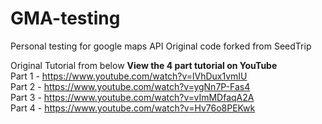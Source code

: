 GMA-testing
=======

Personal testing for google maps API
Original code forked from SeedTrip



Original Tutorial from below 
<b>View the 4 part tutorial on YouTube</b><br>
Part 1 - https://www.youtube.com/watch?v=lVhDux1vmIU<br>
Part 2 - https://www.youtube.com/watch?v=ygNn7P-Fas4<br>
Part 3 - https://www.youtube.com/watch?v=vImMDfaqA2A<br>
Part 4 - https://www.youtube.com/watch?v=Hv76o8PEKwk<br>
